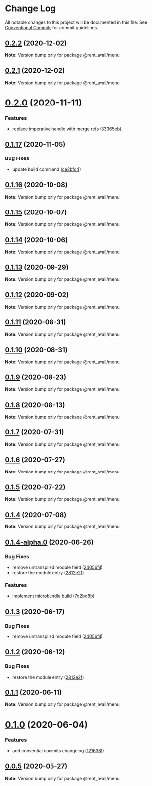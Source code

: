 # Change Log

All notable changes to this project will be documented in this file.
See [Conventional Commits](https://conventionalcommits.org) for commit guidelines.

## [0.2.2](https://github.com/rentalutions/elements/compare/@rent_avail/menu@0.2.1...@rent_avail/menu@0.2.2) (2020-12-02)

**Note:** Version bump only for package @rent_avail/menu





## [0.2.1](https://github.com/rentalutions/elements/compare/@rent_avail/menu@0.2.0...@rent_avail/menu@0.2.1) (2020-12-02)

**Note:** Version bump only for package @rent_avail/menu





# [0.2.0](https://github.com/rentalutions/elements/compare/@rent_avail/menu@0.1.17...@rent_avail/menu@0.2.0) (2020-11-11)


### Features

* replace imperative handle with merge refs ([33365eb](https://github.com/rentalutions/elements/commit/33365eb190f2cd8707805318e85f6128cf847fc0))





## [0.1.17](https://github.com/rentalutions/elements/compare/@rent_avail/menu@0.1.16...@rent_avail/menu@0.1.17) (2020-11-05)


### Bug Fixes

* update build command ([ce2bfc4](https://github.com/rentalutions/elements/commit/ce2bfc47d722b40d87bbad7806b727cc29e9712a))





## [0.1.16](https://github.com/rentalutions/elements/compare/@rent_avail/menu@0.1.15...@rent_avail/menu@0.1.16) (2020-10-08)

**Note:** Version bump only for package @rent_avail/menu





## [0.1.15](https://github.com/rentalutions/elements/compare/@rent_avail/menu@0.1.14...@rent_avail/menu@0.1.15) (2020-10-07)

**Note:** Version bump only for package @rent_avail/menu





## [0.1.14](https://github.com/rentalutions/elements/compare/@rent_avail/menu@0.1.13...@rent_avail/menu@0.1.14) (2020-10-06)

**Note:** Version bump only for package @rent_avail/menu





## [0.1.13](https://github.com/rentalutions/elements/compare/@rent_avail/menu@0.1.12...@rent_avail/menu@0.1.13) (2020-09-29)

**Note:** Version bump only for package @rent_avail/menu





## [0.1.12](https://github.com/rentalutions/elements/compare/@rent_avail/menu@0.1.11...@rent_avail/menu@0.1.12) (2020-09-02)

**Note:** Version bump only for package @rent_avail/menu





## [0.1.11](https://github.com/rentalutions/elements/compare/@rent_avail/menu@0.1.10...@rent_avail/menu@0.1.11) (2020-08-31)

**Note:** Version bump only for package @rent_avail/menu





## [0.1.10](https://github.com/rentalutions/elements/compare/@rent_avail/menu@0.1.9...@rent_avail/menu@0.1.10) (2020-08-31)

**Note:** Version bump only for package @rent_avail/menu





## [0.1.9](https://github.com/rentalutions/elements/compare/@rent_avail/menu@0.1.8...@rent_avail/menu@0.1.9) (2020-08-23)

**Note:** Version bump only for package @rent_avail/menu





## [0.1.8](https://github.com/rentalutions/elements/compare/@rent_avail/menu@0.1.7...@rent_avail/menu@0.1.8) (2020-08-13)

**Note:** Version bump only for package @rent_avail/menu





## [0.1.7](https://github.com/rentalutions/elements/compare/@rent_avail/menu@0.1.6...@rent_avail/menu@0.1.7) (2020-07-31)

**Note:** Version bump only for package @rent_avail/menu





## [0.1.6](https://github.com/rentalutions/elements/compare/@rent_avail/menu@0.1.5...@rent_avail/menu@0.1.6) (2020-07-27)

**Note:** Version bump only for package @rent_avail/menu





## [0.1.5](https://github.com/rentalutions/elements/compare/@rent_avail/menu@0.1.4...@rent_avail/menu@0.1.5) (2020-07-22)

**Note:** Version bump only for package @rent_avail/menu





## [0.1.4](https://github.com/rentalutions/elements/compare/@rent_avail/menu@0.1.4-alpha.0...@rent_avail/menu@0.1.4) (2020-07-08)

**Note:** Version bump only for package @rent_avail/menu





## [0.1.4-alpha.0](https://github.com/rentalutions/elements/compare/@rent_avail/menu@0.1.0...@rent_avail/menu@0.1.4-alpha.0) (2020-06-26)


### Bug Fixes

* remove untranspiled module field ([24056f4](https://github.com/rentalutions/elements/commit/24056f4dcc4ab05fc8d0c604a0630d7b3a8aca3c))
* restore the module entry ([2812e2f](https://github.com/rentalutions/elements/commit/2812e2f5d71068ce37a8511d9b8c527b5d63efae))


### Features

* implement microbundle build ([7d2bd8b](https://github.com/rentalutions/elements/commit/7d2bd8b20990211f6d048a3f393d78ac15ce0142))





## [0.1.3](https://github.com/rentalutions/elements/compare/@rent_avail/menu@0.1.2...@rent_avail/menu@0.1.3) (2020-06-17)


### Bug Fixes

* remove untranspiled module field ([24056f4](https://github.com/rentalutions/elements/commit/24056f4dcc4ab05fc8d0c604a0630d7b3a8aca3c))





## [0.1.2](https://github.com/rentalutions/elements/compare/@rent_avail/menu@0.1.1...@rent_avail/menu@0.1.2) (2020-06-12)


### Bug Fixes

* restore the module entry ([2812e2f](https://github.com/rentalutions/elements/commit/2812e2f5d71068ce37a8511d9b8c527b5d63efae))





## [0.1.1](https://github.com/rentalutions/elements/compare/@rent_avail/menu@0.1.0...@rent_avail/menu@0.1.1) (2020-06-11)

**Note:** Version bump only for package @rent_avail/menu





# [0.1.0](https://github.com/rentalutions/elements/compare/@rent_avail/menu@0.0.4...@rent_avail/menu@0.1.0) (2020-06-04)


### Features

* add convential commits changelog ([1216381](https://github.com/rentalutions/elements/commit/1216381d4e1bb8eb8dea4a2293a8bb84662195a9))





## [0.0.5](https://github.com/rentalutions/elements/compare/@rent_avail/menu@0.0.4...@rent_avail/menu@0.0.5) (2020-05-27)

**Note:** Version bump only for package @rent_avail/menu
